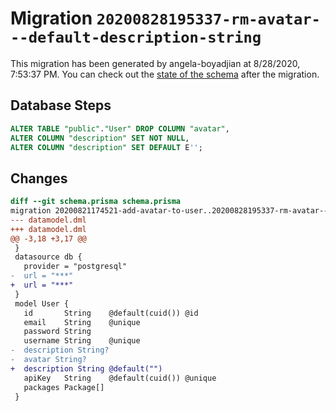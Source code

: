 # Migration `20200828195337-rm-avatar---default-description-string`

This migration has been generated by angela-boyadjian at 8/28/2020, 7:53:37 PM.
You can check out the [state of the schema](./schema.prisma) after the migration.

## Database Steps

```sql
ALTER TABLE "public"."User" DROP COLUMN "avatar",
ALTER COLUMN "description" SET NOT NULL,
ALTER COLUMN "description" SET DEFAULT E'';
```

## Changes

```diff
diff --git schema.prisma schema.prisma
migration 20200821174521-add-avatar-to-user..20200828195337-rm-avatar---default-description-string
--- datamodel.dml
+++ datamodel.dml
@@ -3,18 +3,17 @@
 }
 datasource db {
   provider = "postgresql"
-  url = "***"
+  url = "***"
 }
 model User {
   id       String    @default(cuid()) @id
   email    String    @unique
   password String
   username String    @unique
-  description String?
-  avatar String?
+  description String @default("")
   apiKey   String    @default(cuid()) @unique
   packages Package[]
 }
```


